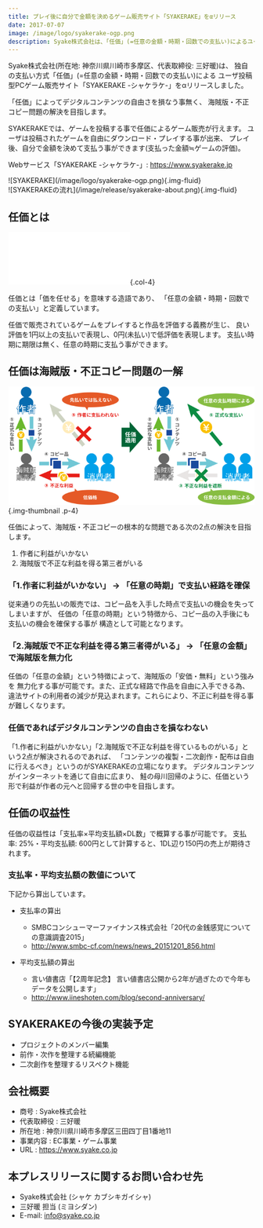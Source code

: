 ```yaml
---
title: プレイ後に自分で金額を決めるゲーム販売サイト「SYAKERAKE」をαリリース
date: 2017-07-07
image: /image/logo/syakerake-ogp.png
description: Syake株式会社は、「任価」(=任意の金額・時期・回数での支払い)によるユーザ投稿型PCゲーム販売サイト「SYAKERAKE -シャケラケ-」をαリリースしました。
---
```


Syake株式会社(所在地: 神奈川県川崎市多摩区、代表取締役: 三好暖)は、
独自の支払い方式「任価」(=任意の金額・時期・回数での支払い)による
ユーザ投稿型PCゲーム販売サイト「SYAKERAKE -シャケラケ-」をαリリースしました。

「任価」によってデジタルコンテンツの自由さを損なう事無く、
海賊版・不正コピー問題の解決を目指します。

SYAKERAKEでは、ゲームを投稿する事で任価によるゲーム販売が行えます。
ユーザは投稿されたゲームを自由にダウンロード・プレイする事が出来、
プレイ後、自分で金額を決めて支払う事ができます(支払った金額≒ゲームの評価)。

Webサービス「SYAKERAKE -シャケラケ-」: <https://www.syakerake.jp>

<!--more-->

<div class="row">
<div class="col-md-6">
![SYAKERAKE](/image/logo/syakerake-ogp.png){.img-fluid}
</div>
<div class="col-md-6">
![SYAKERAKEの流れ](/image/release/syakerake-about.png){.img-fluid}
</div>
</div>

## 任価とは

![SYAKERAKE](/image/logo/ninka-white.svg){.col-4}

任価とは「価を任せる」を意味する造語であり、
「任意の金額・時期・回数での支払い」と定義しています。

任価で販売されているゲームをプレイすると作品を評価する義務が生じ、
良い評価を1円以上の支払いで表現し、0円(未払い)で低評価を表現します。
支払い時期に期限は無く、任意の時期に支払う事ができます。

## 任価は海賊版・不正コピー問題の一解
![海賊版・不正コピー問題](/image/release/ninka-bootleg.svg){.img-thumbnail .p-4}

任価によって、海賊版・不正コピーの根本的な問題である次の2点の解決を目指します。

1. 作者に利益がいかない
1. 海賊版で不正な利益を得る第三者がいる

### 「1.作者に利益がいかない」 → 「任意の時期」で支払い経路を確保
従来通りの先払いの販売では、コピー品を入手した時点で支払いの機会を失ってしまいますが、
任価の「任意の時期」という特徴から、コピー品の入手後にも支払いの機会を確保する事が
構造として可能となります。

### 「2.海賊版で不正な利益を得る第三者得がいる」 → 「任意の金額」で海賊版を無力化
任価の「任意の金額」という特徴によって、海賊版の「安価・無料」という強みを
無力化する事が可能です。また、正式な経路で作品を自由に入手できる為、
違法サイトの利用者の減少が見込まれます。これらにより、不正に利益を得る事が難しくなります。

### 任価であればデジタルコンテンツの自由さを損なわない
「1.作者に利益がいかない」「2.海賊版で不正な利益を得ているものがいる」という2点が解決されるのであれば、
「コンテンツの複製・二次創作・配布は自由に行えるべき」というのがSYAKERAKEの立場になります。
デジタルコンテンツがインターネットを通じて自由に広まり、
鮭の母川回帰のように、任価という形で利益が作者の元へと回帰する世の中を目指します。

## 任価の収益性
任価の収益性は「支払率×平均支払額×DL数」で概算する事が可能です。
支払率: 25%・平均支払額: 600円として計算すると、1DL辺り150円の売上が期待されます。

### 支払率・平均支払額の数値について
下記から算出しています。

- 支払率の算出
    - SMBCコンシューマーファイナンス株式会社「20代の金銭感覚についての意識調査2015」
    - <http://www.smbc-cf.com/news/news_20151201_856.html>

- 平均支払額の算出
    - 言い値書店「【2周年記念】 言い値書店公開から2年が過ぎたので今年もデータを公開します」
    - <http://www.iineshoten.com/blog/second-anniversary/>

## SYAKERAKEの今後の実装予定
- プロジェクトのメンバー編集
- 前作・次作を整理する続編機能
- 二次創作を整理するリスペクト機能

## 会社概要

- 商号        : Syake株式会社
- 代表取締役  : 三好暖
- 所在地      : 神奈川県川崎市多摩区三田四丁目1番地11
- 事業内容    : EC事業・ゲーム事業
- URL         : <https://www.syake.co.jp>

## 本プレスリリースに関するお問い合わせ先

- Syake株式会社 (シャケ カブシキガイシャ)
- 三好暖 担当 (ミヨシダン)
- E-mail: info@syake.co.jp
